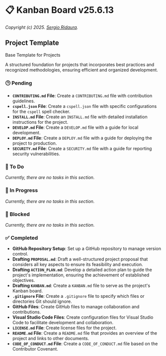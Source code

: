 # 📋 Kanban Board v25.6.13

_Copyright (c) 2025. [Sergio Ridaura](https://github.com/sergio-ridaura)._

## Project Template

Base Template for Projects

A structured foundation for projects that incorporates best practices and recognized methodologies, ensuring efficient and organized development.

### 🕒 Pending

- **`CONTRIBUTING.md` File**: Create a `CONTRIBUTING.md` file with contribution guidelines.
- **`cspell.json` File**: Create a `cspell.json` file with specific configurations for the `cspell` spell checker.
- **`INSTALL.md` File**: Create an `INSTALL.md` file with detailed installation instructions for the project.
- **`DEVELOP.md` File**: Create a `DEVELOP.md` file with a guide for local development.
- **`DEPLOY.md` File**: Create a `DEPLOY.md` file with a guide for deploying the project to production.
- **`SECURITY.md` File**: Create a `SECURITY.md` file with a guide for reporting security vulnerabilities.

### 🔨 To Do

_Currently, there are no tasks in this section._

### 🔄 In Progress

_Currently, there are no tasks in this section._

### 🚧 Blocked

_Currently, there are no tasks in this section._

### ✅ Completed

- **GitHub Repository Setup**: Set up a GitHub repository to manage version control.
- **Drafting `PROPOSAL.md`**: Draft a well-structured project proposal that considers all key aspects to ensure its feasibility and execution.
- **Drafting `ACTION_PLAN.md`**: Develop a detailed action plan to guide the project's implementation, ensuring the achievement of established objectives.
- **Drafting `KANBAN.md`**: Create a `KANBAN.md` file to serve as the project's Kanban board.
- **`.gitignore` File**: Create a `.gitignore` file to specify which files or directories Git should ignore.
- **GitHub Files**: Create GitHub files to manage collaboration and contributions.
- **Visual Studio Code Files**: Create configuration files for Visual Studio Code to facilitate development and collaboration.
- **`LICENSE.md` File**: Create license files for the project.
- **`README.md` File**: Create a `README.md` file that provides an overview of the project and links to other documents.
- **`CODE_OF_CONDUCT.md` File**: Create a `CODE_OF_CONDUCT.md` file based on the Contributor Covenant.
